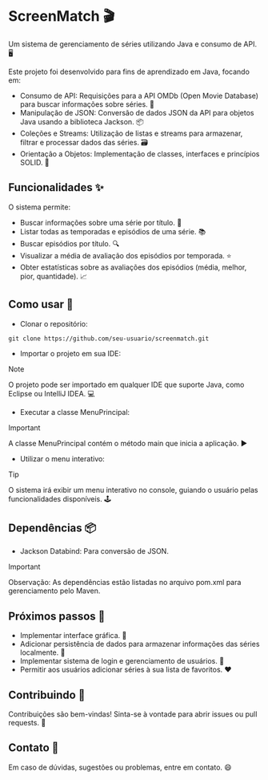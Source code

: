 # ScreenMatch 🎬

Um sistema de gerenciamento de séries utilizando Java e consumo de API. 🖥️

Este projeto foi desenvolvido para fins de aprendizado em Java, focando em:

- Consumo de API: Requisições para a API OMDb (Open Movie Database) para buscar informações sobre séries. 📡
- Manipulação de JSON: Conversão de dados JSON da API para objetos Java usando a biblioteca Jackson. 📦
- Coleções e Streams: Utilização de listas e streams para armazenar, filtrar e processar dados das séries. 🗃️
- Orientação a Objetos: Implementação de classes, interfaces e princípios SOLID. 🧱

## Funcionalidades ✨

O sistema permite:

- Buscar informações sobre uma série por título. 🔎
- Listar todas as temporadas e episódios de uma série. 📚
- Buscar episódios por título. 🔍
- Visualizar a média de avaliação dos episódios por temporada. ⭐
- Obter estatísticas sobre as avaliações dos episódios (média, melhor, pior, quantidade). 📈

## Como usar 🚀

- Clonar o repositório:

```
git clone https://github.com/seu-usuario/screenmatch.git
```

- Importar o projeto em sua IDE:

> [!NOTE]
> O projeto pode ser importado em qualquer IDE que suporte Java, como Eclipse ou IntelliJ IDEA. 💻

- Executar a classe MenuPrincipal:

> [!IMPORTANT]
> A classe MenuPrincipal contém o método main que inicia a aplicação. ▶️

- Utilizar o menu interativo:

> [!TIP]
> O sistema irá exibir um menu interativo no console, guiando o usuário pelas funcionalidades disponíveis. 🕹️

## Dependências 📦

- Jackson Databind: Para conversão de JSON.

> [!IMPORTANT]
> Observação: As dependências estão listadas no arquivo pom.xml para gerenciamento pelo Maven.

## Próximos passos 👣

- Implementar interface gráfica. 🎨
- Adicionar persistência de dados para armazenar informações das séries localmente. 💾
- Implementar sistema de login e gerenciamento de usuários. 🔐
- Permitir aos usuários adicionar séries à sua lista de favoritos. ❤️

## Contribuindo 💪

Contribuições são bem-vindas! Sinta-se à vontade para abrir issues ou pull requests. 🤝

## Contato 📧

Em caso de dúvidas, sugestões ou problemas, entre em contato. 😄